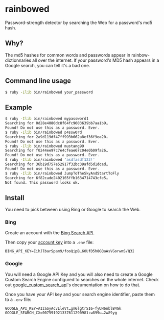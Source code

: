 rainbowed
=========

Password-strength detector by searching the Web for a password's md5 hash.

Why?
----

The md5 hashes for common words and passwords appear in rainbow-dictionnaries
all over the internet.
If your password's MD5 hash appears in a Google search, you can tell it's
a bad one.


Command line usage
------------------

```sh
$ ruby -Ilib bin/rainbowed your_password
```

Example
-------

```sh
$ ruby -Ilib bin/rainbowed mypassword1
Searching for 0d28e4080dc8f64fc9603639bb7aa1b9…
Found! Do not use this as a password. Ever.
$ ruby -Ilib bin/rainbowed p4ssw0rd
Searching for 2a9d119df47ff993b662a8ef36f9ea20…
Found! Do not use this as a password. Ever.
$ ruby -Ilib bin/rainbowed mustang99
Searching for f0244ee97c7e4cfeae67c04e0b09fa26…
Found! Do not use this as a password. Ever.
$ ruby -Ilib bin/rainbowed 'asdfasdf123!'
Searching for 36b19d757e52917f32bc39afd5d1dcad…
Found! Do not use this as a password. Ever.
$ ruby -Ilib bin/rainbowed JumpToTheSkyAndStartToFly
Searching for 6f82cade2402165ffb1634714743cfe5…
Not found. This password looks ok.
```


Install
-------

You need to pick between using Bing or Google to search the Web.

### Bing

Create an account with the
[Bing Search API](https://datamarket.azure.com/dataset/bing/search).

Then copy your [account key](https://datamarket.azure.com/account/keys) into
a `.env` file:

    BING_API_KEY=EihJlbarSpam9/fooQipB…60UfD5h8GQaAsVGorwmS/Q32

### Google

You will need a Google API Key and you will also need to create a
Google Custom Search Engine configured to searches on the whole internet.
Check out [google_custom_search_api](https://github.com/wiseleyb/google_custom_search_api#configure)'s
documentation on how to do that.

Once you have your API key and your search engine identifier,
paste them to a `.env` file:

    GOOGLE_API_KEY=AIzaSyAcvLleVT…gm6lgtrSI6-fyUH6nblB4Gk
    GOOGLE_SEARCH_CX=007591921337611290981:w899u…2w89yg
